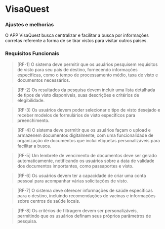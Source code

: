 # VisaQuest

### Ajustes e melhorias

O APP VisaQuest busca centralizar e facilitar a busca por informações corretas referente a forma de se tirar vistos para
visitar outros países.

### Requisitos Funcionais

> [RF-1] O sistema deve permitir que os usuários pesquisem requisitos de visto para seu país de destino, fornecendo informações específicas, como o tempo de processamento médio, taxa de visto e documentos necessários.

> [RF-2] Os resultados da pesquisa devem incluir uma lista detalhada de tipos de visto disponíveis, suas descrições e critérios de elegibilidade.

> [RF-3] Os usuários devem poder selecionar o tipo de visto desejado e receber modelos de formulários de visto específicos para preenchimento.

> [RF-4] O sistema deve permitir que os usuários façam o upload e armazenem documentos digitalmente, com uma funcionalidade de organização de documentos que inclui etiquetas personalizáveis para facilitar a busca.

> [RF-5] Um lembrete de vencimento de documentos deve ser gerado automaticamente, notificando os usuários sobre a data de validade dos documentos importantes, como passaportes e visto.

> [RF-6] Os usuários devem ter a capacidade de criar uma conta pessoal para acompanhar várias solicitações de visto.

> [RF-7] O sistema deve oferecer informações de saúde específicas para o destino, incluindo recomendações de vacinas e informações sobre centros de saúde locais.

> [RF-8] Os critérios de filtragem devem ser personalizáveis, permitindo que os usuários definam seus próprios parâmetros de pesquisa.


